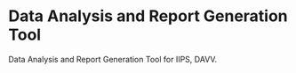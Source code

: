 Data Analysis and Report Generation Tool
========================================

Data Analysis and Report Generation Tool for IIPS, DAVV.
